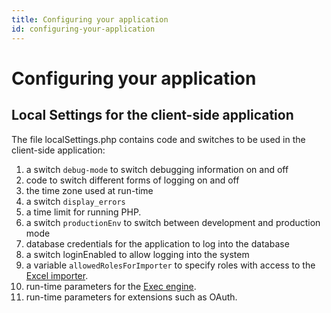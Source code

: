 ```yaml
---
title: Configuring your application
id: configuring-your-application
---
```

# Configuring your application

## Local Settings for the client-side application

The file localSettings.php contains code and switches to be used in the client-side application:

1. a switch `debug-mode` to switch debugging information on and off
2. code to switch different forms of logging on and off
3. the time zone used at run-time
4. a switch `display_errors` 
5. a time limit for running PHP.
6. a switch `productionEnv` to switch between development and production mode
7. database credentials for the application to log into the database
8. a switch loginEnabled to allow logging into the system
9. a variable `allowedRolesForImporter` to specify roles with access to the [Excel importer](the-excel-importer.md).
10. run-time parameters for the [Exec engine](architecture-of-an-ampersand-application/extensions/the-execengine.md).
11. run-time parameters for extensions such as OAuth.

